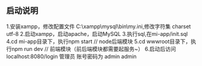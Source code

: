 ## 启动说明
1.安装xampp，修改配置文件 C:\xampp\mysql\bin\my.ini,修改字符集 charset utf-8
2.启动xampp，启动apache，启动MySQL
3.执行sql,在mi-app/init.sql
4.cd mi-app目录下，执行npm start        // node后端模块
5.cd wwwroot目录下，执行npm run dev     // 前端模块（前后端模块都需要起服务~）
6.启动后访问 localhost:8080/login
管理员 账号密码为 admin admin